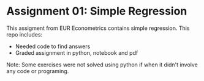 # Assignment 01: Simple Regression

This assigment from EUR Econometrics contains simple regression. This repo includes:

* Needed code to find answers
* Graded assignment in python, notebook and pdf

Note: Some exercises were not solved using python if when it didn't involve any code or programing.

